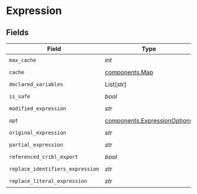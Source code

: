 # Expression


## Fields

| Field                                                                    | Type                                                                     | Required                                                                 | Description                                                              |
| ------------------------------------------------------------------------ | ------------------------------------------------------------------------ | ------------------------------------------------------------------------ | ------------------------------------------------------------------------ |
| `max_cache`                                                              | *int*                                                                    | :heavy_check_mark:                                                       | N/A                                                                      |
| `cache`                                                                  | [components.Map](../../models/shared/map.md)                             | :heavy_check_mark:                                                       | N/A                                                                      |
| `declared_variables`                                                     | List[*str*]                                                              | :heavy_check_mark:                                                       | N/A                                                                      |
| `is_safe`                                                                | *bool*                                                                   | :heavy_check_mark:                                                       | N/A                                                                      |
| `modified_expression`                                                    | *str*                                                                    | :heavy_check_mark:                                                       | N/A                                                                      |
| `opt`                                                                    | [components.ExpressionOptions](../../models/shared/expressionoptions.md) | :heavy_check_mark:                                                       | N/A                                                                      |
| `original_expression`                                                    | *str*                                                                    | :heavy_check_mark:                                                       | N/A                                                                      |
| `partial_expression`                                                     | *str*                                                                    | :heavy_check_mark:                                                       | N/A                                                                      |
| `referenced_cribl_export`                                                | *bool*                                                                   | :heavy_check_mark:                                                       | N/A                                                                      |
| `replace_identifiers_expression`                                         | *str*                                                                    | :heavy_check_mark:                                                       | N/A                                                                      |
| `replace_literal_expression`                                             | *str*                                                                    | :heavy_check_mark:                                                       | N/A                                                                      |